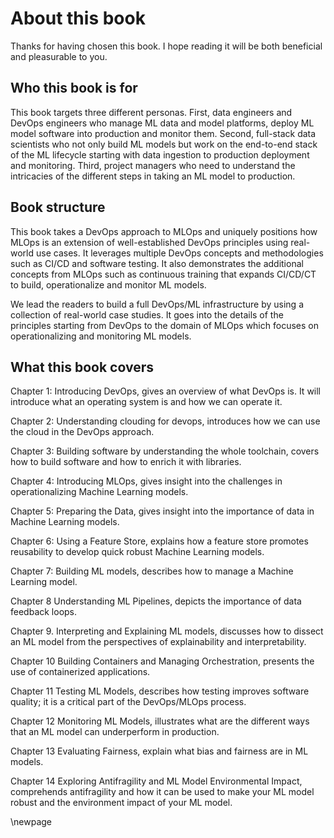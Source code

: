 # About this book

Thanks for having chosen this book. I hope reading it will be both beneficial and pleasurable to you.

## Who this book is for

This book targets three different personas. First, data engineers and DevOps engineers who manage ML data and model platforms, deploy ML model software into production and monitor them. Second, full-stack data scientists who not only build ML models but work on the end-to-end stack of the ML lifecycle starting with data ingestion to production deployment and monitoring. Third, project managers who need to understand the intricacies of the different steps in taking an ML model to production.

## Book structure

This book takes a DevOps approach to MLOps and uniquely positions how MLOps is an extension of well-established DevOps principles using real-world use cases. It leverages multiple DevOps concepts and methodologies such as CI/CD and software testing. It also demonstrates the additional concepts from MLOps such as continuous training that expands CI/CD/CT to build, operationalize and monitor ML models.

We lead the readers to build a full DevOps/ML infrastructure by using a collection of real-world case studies. It goes into the details of the principles starting from DevOps to the domain of MLOps which focuses on operationalizing and monitoring ML models.

##  What this book covers


Chapter 1: Introducing DevOps, gives an overview of what DevOps is. It will introduce what an operating system is and how we can operate it.

Chapter 2: Understanding clouding for devops, introduces how we can use the cloud in the DevOps approach.

Chapter 3: Building software by understanding the whole toolchain, covers how to build software and how to enrich it with libraries.

Chapter 4: Introducing MLOps, gives insight into the challenges in operationalizing Machine Learning models.

Chapter 5: Preparing the Data, gives insight into the importance of data in Machine Learning models.

Chapter 6: Using a Feature Store, explains how a feature store promotes reusability to develop quick robust Machine Learning models.

Chapter 7: Building ML models, describes how to manage a Machine Learning model.

Chapter 8 Understanding ML Pipelines, depicts the importance of data feedback loops.

Chapter 9. Interpreting and Explaining ML models, discusses how to dissect an ML model from the perspectives of explainability and interpretability.

Chapter 10 Building Containers and Managing Orchestration, presents the use of containerized applications.

Chapter 11 Testing ML Models, describes how testing improves software quality; it is a critical part of the DevOps/MLOps process.

Chapter 12 Monitoring ML Models, illustrates what are the different ways that an ML model can underperform in production.

Chapter 13 Evaluating Fairness, explain what bias and fairness are in ML models.

Chapter 14 Exploring Antifragility and ML Model Environmental Impact, comprehends antifragility and how it can be used to make your ML model robust and the environment impact of your ML model.

\newpage
